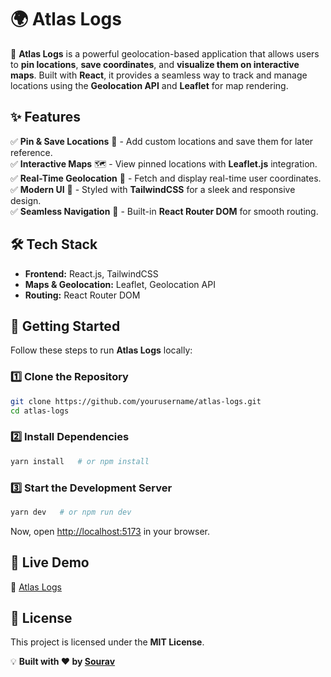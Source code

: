 # 🌍 Atlas Logs

🚀 **Atlas Logs** is a powerful geolocation-based application that allows users to **pin locations**, **save coordinates**, and **visualize them on interactive maps**. Built with **React**, it provides a seamless way to track and manage locations using the **Geolocation API** and **Leaflet** for map rendering.

## ✨ Features

✅ **Pin & Save Locations** 📍 - Add custom locations and save them for later reference.  
✅ **Interactive Maps** 🗺️ - View pinned locations with **Leaflet.js** integration.  
✅ **Real-Time Geolocation** 📡 - Fetch and display real-time user coordinates.  
✅ **Modern UI** 🎨 - Styled with **TailwindCSS** for a sleek and responsive design.  
✅ **Seamless Navigation** 🔄 - Built-in **React Router DOM** for smooth routing.

## 🛠️ Tech Stack

- **Frontend:** React.js, TailwindCSS
- **Maps & Geolocation:** Leaflet, Geolocation API
- **Routing:** React Router DOM

## 🚀 Getting Started

Follow these steps to run **Atlas Logs** locally:

### 1️⃣ Clone the Repository
```bash
git clone https://github.com/yourusername/atlas-logs.git
cd atlas-logs
```

### 2️⃣ Install Dependencies
```bash
yarn install   # or npm install
```

### 3️⃣ Start the Development Server
```bash
yarn dev   # or npm run dev
```
Now, open [http://localhost:5173](http://localhost:5173) in your browser.

## 🎯 Live Demo
🔗 [Atlas Logs](https://atlas-logs-algw-caizdlp2u-sourav-khans-projects.vercel.app/)

## 📜 License
This project is licensed under the **MIT License**.

💡 **Built with ❤️ by [Sourav](https://github.com/yourusername)**

